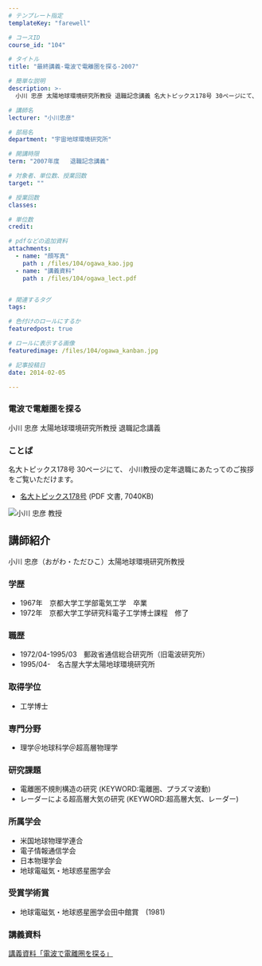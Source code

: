 ```yaml
---
# テンプレート指定
templateKey: "farewell"

# コースID
course_id: "104"

# タイトル
title: "最終講義-電波で電離圏を探る-2007"

# 簡単な説明
description: >-
  小川 忠彦 太陽地球環境研究所教授 退職記念講義 名大トピックス178号 30ページにて、 小川教授の定年退職にあたってのご挨拶をご覧いただけます。   * [名大トピックス178号]...

# 講師名
lecturer: "小川忠彦"

# 部局名
department: "宇宙地球環境研究所"

# 開講時限
term: "2007年度	退職記念講義"

# 対象者、単位数、授業回数
target: ""

# 授業回数
classes: 

# 単位数
credit: 

# pdfなどの追加資料
attachments: 
  - name: "顔写真" 
    path : /files/104/ogawa_kao.jpg
  - name: "講義資料" 
    path : /files/104/ogawa_lect.pdf


# 関連するタグ
tags:

# 色付けのロールにするか
featuredpost: true

# ロールに表示する画像
featuredimage: /files/104/ogawa_kanban.jpg

# 記事投稿日
date: 2014-02-05

---
```

### 電波で電離圏を探る 

小川 忠彦 太陽地球環境研究所教授 退職記念講義 

### ことば

名大トピックス178号 30ページにて、 小川教授の定年退職にあたってのご挨拶をご覧いただけます。 

  * [名大トピックス178号](http://www.nagoya-u.ac.jp/about-nu/public-relations/publication/upload_images/no178.pdf#retirement) (PDF 文書, 7040KB)

![小川 忠彦 教授](/files/104/ogawa_kao.jpg) 
## 講師紹介

小川 忠彦（おがわ・ただひこ）太陽地球環境研究所教授 

### 学歴

  * 1967年　京都大学工学部電気工学　卒業
  * 1972年　京都大学工学研究科電子工学博士課程　修了

### 職歴

  * 1972/04-1995/03　郵政省通信総合研究所（旧電波研究所）
  * 1995/04-　名古屋大学太陽地球環境研究所

### 取得学位

  * 工学博士

### 専門分野

  * 理学＠地球科学＠超高層物理学

### 研究課題

  * 電離圏不規則構造の研究 (KEYWORD:電離圏、プラズマ波動)
  * レーダーによる超高層大気の研究 (KEYWORD:超高層大気、レーダー)

### 所属学会

  * 米国地球物理学連合
  * 電子情報通信学会
  * 日本物理学会
  * 地球電磁気・地球惑星圏学会

### 受賞学術賞

  * 地球電磁気・地球惑星圏学会田中館賞　(1981)
### 講義資料


[講義資料「電波で電離圏を探る」](/files/104/ogawa_lect.pdf) 
